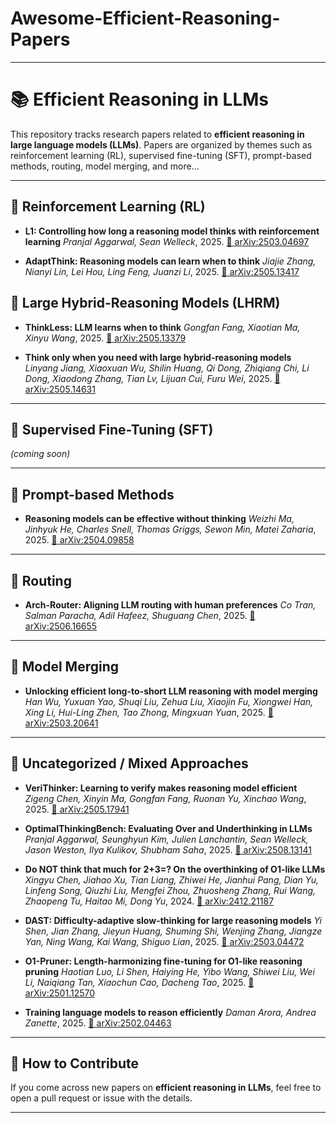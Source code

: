 # Awesome-Efficient-Reasoning-Papers

---

# 📚 Efficient Reasoning in LLMs

This repository tracks research papers related to **efficient reasoning in large language models (LLMs)**.
Papers are organized by themes such as reinforcement learning (RL), supervised fine-tuning (SFT), prompt-based methods, routing, model merging, and more...

---

## 🔹 Reinforcement Learning (RL)

* **L1: Controlling how long a reasoning model thinks with reinforcement learning**
  *Pranjal Aggarwal, Sean Welleck*, 2025.
  [📄 arXiv:2503.04697](https://arxiv.org/abs/2503.04697)

* **AdaptThink: Reasoning models can learn when to think**
  *Jiajie Zhang, Nianyi Lin, Lei Hou, Ling Feng, Juanzi Li*, 2025.
  [📄 arXiv:2505.13417](https://arxiv.org/abs/2505.13417)

## 🔹 Large Hybrid-Reasoning Models (LHRM)

* **ThinkLess: LLM learns when to think**
  *Gongfan Fang, Xiaotian Ma, Xinyu Wang*, 2025.
  [📄 arXiv:2505.13379](https://arxiv.org/abs/2505.13379)

* **Think only when you need with large hybrid-reasoning models**
  *Linyang Jiang, Xiaoxuan Wu, Shilin Huang, Qi Dong, Zhiqiang Chi, Li Dong, Xiaodong Zhang, Tian Lv, Lijuan Cui, Furu Wei*, 2025.
  [📄 arXiv:2505.14631](https://arxiv.org/abs/2505.14631)

---

## 🔹 Supervised Fine-Tuning (SFT)

*(coming soon)*

---

## 🔹 Prompt-based Methods

* **Reasoning models can be effective without thinking**
  *Weizhi Ma, Jinhyuk He, Charles Snell, Thomas Griggs, Sewon Min, Matei Zaharia*, 2025.
  [📄 arXiv:2504.09858](https://arxiv.org/abs/2504.09858)

---

## 🔹 Routing

* **Arch-Router: Aligning LLM routing with human preferences**
  *Co Tran, Salman Paracha, Adil Hafeez, Shuguang Chen*, 2025.
  [📄 arXiv:2506.16655](https://arxiv.org/abs/2506.16655)

---

## 🔹 Model Merging

* **Unlocking efficient long-to-short LLM reasoning with model merging**
  *Han Wu, Yuxuan Yao, Shuqi Liu, Zehua Liu, Xiaojin Fu, Xiongwei Han, Xing Li, Hui-Ling Zhen, Tao Zhong, Mingxuan Yuan*, 2025.
  [📄 arXiv:2503.20641](https://arxiv.org/abs/2503.20641)

---

## 🔹 Uncategorized / Mixed Approaches

* **VeriThinker: Learning to verify makes reasoning model efficient**
  *Zigeng Chen, Xinyin Ma, Gongfan Fang, Ruonan Yu, Xinchao Wang*, 2025.
  [📄 arXiv:2505.17941](https://arxiv.org/abs/2505.17941)

* **OptimalThinkingBench: Evaluating Over and Underthinking in LLMs**
  *Pranjal Aggarwal, Seunghyun Kim, Julien Lanchantin, Sean Welleck, Jason Weston, Ilya Kulikov, Shubham Saha*, 2025.
  [📄 arXiv:2508.13141](https://arxiv.org/abs/2508.13141)

* **Do NOT think that much for 2+3=? On the overthinking of O1-like LLMs**
  *Xingyu Chen, Jiahao Xu, Tian Liang, Zhiwei He, Jianhui Pang, Dian Yu, Linfeng Song, Qiuzhi Liu, Mengfei Zhou, Zhuosheng Zhang, Rui Wang, Zhaopeng Tu, Haitao Mi, Dong Yu*, 2024.
  [📄 arXiv:2412.21187](https://arxiv.org/abs/2412.21187)

* **DAST: Difficulty-adaptive slow-thinking for large reasoning models**
  *Yi Shen, Jian Zhang, Jieyun Huang, Shuming Shi, Wenjing Zhang, Jiangze Yan, Ning Wang, Kai Wang, Shiguo Lian*, 2025.
  [📄 arXiv:2503.04472](https://arxiv.org/abs/2503.04472)

* **O1-Pruner: Length-harmonizing fine-tuning for O1-like reasoning pruning**
  *Haotian Luo, Li Shen, Haiying He, Yibo Wang, Shiwei Liu, Wei Li, Naiqiang Tan, Xiaochun Cao, Dacheng Tao*, 2025.
  [📄 arXiv:2501.12570](https://arxiv.org/abs/2501.12570)

* **Training language models to reason efficiently**
  *Daman Arora, Andrea Zanette*, 2025.
  [📄 arXiv:2502.04463](https://arxiv.org/abs/2502.04463)

---

## 🔹 How to Contribute

If you come across new papers on **efficient reasoning in LLMs**, feel free to open a pull request or issue with the details.

---

